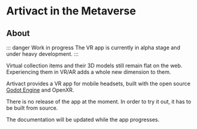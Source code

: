 # Artivact in the Metaverse

## About

::: danger Work in progress
The VR app is currently in alpha stage and under heavy development.
:::

Virtual collection items and their 3D models still remain flat on the web.
Experiencing them in VR/AR adds a whole new dimension to them.

Artivact provides a VR app for mobile headsets, built with the open source [Godot Engine](https://godotengine.org/) and OpenXR.

There is no release of the app at the moment. 
In order to try it out, it has to be built from source.

The documentation will be updated while the app progresses.